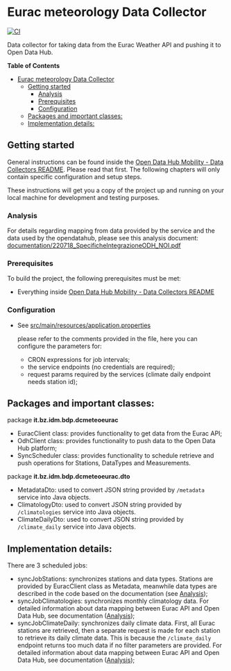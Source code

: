 # Eurac meteorology Data Collector

[![CI](https://github.com/noi-techpark/bdp-commons/actions/workflows/ci-meteorology-eurac.yml/badge.svg)](https://github.com/noi-techpark/bdp-commons/actions/workflows/ci-meteorology-eurac.yml)

Data collector for taking data from the Eurac Weather API and pushing it to Open Data Hub.

**Table of Contents**
- [Eurac meteorology Data Collector](#eurac-meteorology-data-collector)
	- [Getting started](#getting-started)
		- [Analysis](#analysis)
		- [Prerequisites](#prerequisites)
		- [Configuration](#configuration)
	- [Packages and important classes:](#packages-and-important-classes)
	- [Implementation details:](#implementation-details)


## Getting started

General instructions can be found inside the [Open Data Hub Mobility - Data
Collectors README](../../README.md). Please read that first. The following
chapters will only contain specific configuration and setup steps.

These instructions will get you a copy of the project up and running on your
local machine for development and testing purposes.

### Analysis

For details regarding mapping from data provided by the service and the data used by the opendatahub, please see this analysis document:
[documentation/220718_SpecificheIntegrazioneODH_NOI.pdf](documentation/220718_SpecificheIntegrazioneODH_NOI.pdf)

### Prerequisites

To build the project, the following prerequisites must be met:
- Everything inside [Open Data Hub Mobility - Data Collectors README](../../README.md#prerequisites)

### Configuration

  - See [src/main/resources/application.properties](src/main/resources/application.properties)

    please refer to the comments provided in the file, here you can configure the parameters for:

    - CRON expressions for job intervals;
    - the service endpoints (no credentials are required);
    - request params required by the services (climate daily endpoint needs station id);

## Packages and important classes:

package **it.bz.idm.bdp.dcmeteoeurac**

 - EuracClient class: provides functionality to get data from the Eurac API;
 - OdhClient class: provides functionality to push data to the Open Data Hub platform;
 - SyncScheduler class: provides functionality to schedule retrieve and push operations for Stations, DataTypes and Measurements.


package **it.bz.idm.bdp.dcmeteoeurac.dto**

 - MetadataDto: used to convert JSON string provided by `/metadata` service into Java objects.
 - ClimatologyDto: used to convert JSON string provided by `/climatologies` service into Java objects.
 - ClimateDailyDto: used to convert JSON string provided by `/climate_daily` service into Java objects.


## Implementation details:

There are 3 scheduled jobs:

- syncJobStations: synchronizes stations and data types. Stations are provided by EuracClient class as Metadata, meanwhile data types are described in the code based on the documentation (see [Analysis](#analysis));
- syncJobClimatologies: synchronizes monthly climatology data. For detailed information about data mapping between Eurac API and Open Data Hub, see documentation ([Analysis](#analysis));
- syncJobClimateDaily: synchronizes daily climate data. First, all Eurac stations are retrieved, then a separate request is made for each station to retrieve its daily climate data. This is because the `/climate_daily` endpoint returns too much data if no filter parameters are provided. For detailed information about data mapping between Eurac API and Open Data Hub, see documentation ([Analysis](#analysis));
